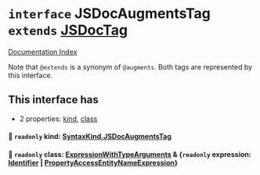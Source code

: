 # `interface` JSDocAugmentsTag `extends` [JSDocTag](../interface.JSDocTag/README.md)

[Documentation Index](../README.md)

Note that `@extends` is a synonym of `@augments`.
Both tags are represented by this interface.

## This interface has

- 2 properties:
[kind](#-readonly-kind-syntaxkindjsdocaugmentstag),
[class](#-readonly-class-expressionwithtypearguments--readonly-expression-identifier--propertyaccessentitynameexpression)


#### 📄 `readonly` kind: [SyntaxKind.JSDocAugmentsTag](../enum.SyntaxKind/README.md#jsdocaugmentstag--328)



#### 📄 `readonly` class: [ExpressionWithTypeArguments](../interface.ExpressionWithTypeArguments/README.md) \& \{`readonly` expression: [Identifier](../interface.Identifier/README.md) | [PropertyAccessEntityNameExpression](../interface.PropertyAccessEntityNameExpression/README.md)}



